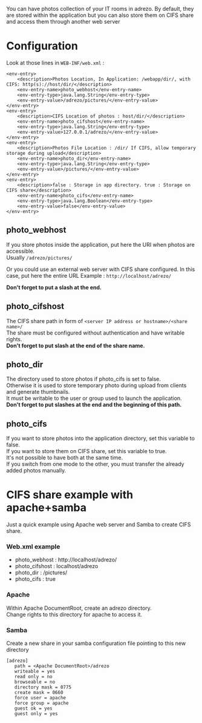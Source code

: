 You can have photos collection of your IT rooms in adrezo.
By default, they are stored within the application but you can also store them on CIFS share and access them through another web server

# Configuration

Look at those lines in `WEB-INF/web.xml` :

````
<env-entry>
	<description>Photos Location, In Application: /webapp/dir/, with CIFS: http(s)://host/dir/</description>
	<env-entry-name>photo_webhost</env-entry-name>
	<env-entry-type>java.lang.String</env-entry-type>
	<env-entry-value>/adrezo/pictures/</env-entry-value>
</env-entry>
<env-entry>
	<description>CIFS Location of photos : host/dir/</description>
	<env-entry-name>photo_cifshost</env-entry-name>
	<env-entry-type>java.lang.String</env-entry-type>
	<env-entry-value>127.0.0.1/adrezo/</env-entry-value>
</env-entry>
<env-entry>
	<description>Photos File Location : /dir/ If CIFS, allow temporary storage during upload</description>
	<env-entry-name>photo_dir</env-entry-name>
	<env-entry-type>java.lang.String</env-entry-type>
	<env-entry-value>/pictures/</env-entry-value>
</env-entry>
<env-entry>
	<description>false : Storage in app directory. true : Storage on CIFS share</description>
	<env-entry-name>photo_cifs</env-entry-name>
	<env-entry-type>java.lang.Boolean</env-entry-type>
	<env-entry-value>false</env-entry-value>
</env-entry>
````

## photo_webhost
If you store photos inside the application, put here the URI when photos are accessible.  
Usually `/adrezo/pictures/`

Or you could use an external web server with CIFS share configured.
In this case, put here the entire URL
Example : `http://localhost/adrezo/`

__Don't forget to put a slash at the end.__

## photo_cifshost
The CIFS share path in form of `<server IP address or hostname>/<share name>/`  
The share must be configured without authentication and have writable rights.  
__Don't forget to put slash at the end of the share name.__

## photo_dir
The directory used to store photos if photo_cifs is set to false.  
Otherwise it is used to store temporary photo during upload from clients and generate thumbnails.  
It must be writable to the user or group used to launch the application.  
__Don't forget to put slashes at the end and the beginning of this path.__

## photo_cifs
If you want to store photos into the application directory, set this variable to false.  
If you want to store them on CIFS share, set this variable to true.  
It's not possible to have both at the same time.  
If you switch from one mode to the other, you must transfer the already added photos manually.  

# CIFS share example with apache+samba

Just a quick example using Apache web server and Samba to create CIFS share.

### Web.xml example
- photo_webhost : http://localhost/adrezo/
- photo_cifshost : localhost/adrezo
- photo_dir : /pictures/
- photo_cifs : true

### Apache
Within Apache DocumentRoot, create an adrezo directory.  
Change rights to this directory for apache to access it.

### Samba
Create a new share in your samba configuration file pointing to this new directory

````
[adrezo]
   path = <Apache DocumentRoot>/adrezo
   writeable = yes
   read only = no
   browseable = no
   directory mask = 0775
   create mask = 0660
   force user = apache
   force group = apache
   guest ok = yes
   guest only = yes
````
